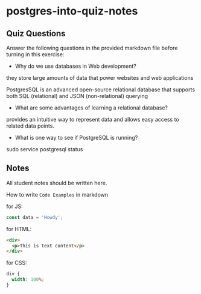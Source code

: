 # postgres-into-quiz-notes

## Quiz Questions

Answer the following questions in the provided markdown file before turning in this exercise:

- Why do we use databases in Web development?

they store large amounts of data that power websites and web applications

PostgresSQL is an advanced open-source relational database that supports both SQL (relational) and JSON (non-relational) querying

- What are some advantages of learning a relational database?

provides an intuitive way to represent data and allows easy access to related data points.

- What is one way to see if PostgreSQL is running?

sudo service postgresql status

## Notes

All student notes should be written here.

How to write `Code Examples` in markdown

for JS:

```javascript
const data = 'Howdy';
```

for HTML:

```html
<div>
  <p>This is text content</p>
</div>
```

for CSS:

```css
div {
  width: 100%;
}
```
